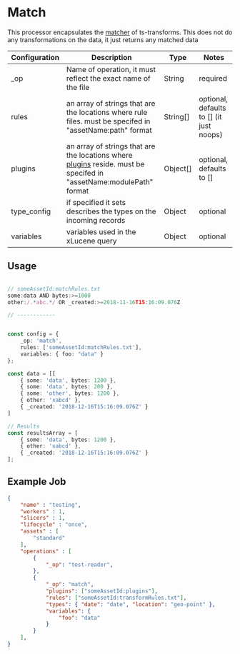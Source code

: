 
# Match #

This processor encapsulates the [matcher](https://terascope.github.io/teraslice/docs/packages/ts-transforms/overview#matcher) of ts-transforms. This does not do any transformations on the data, it just returns any matched data


| Configuration | Description | Type |  Notes |
| --------- | -------- | ------ | ------ |
| _op | Name of operation, it must reflect the exact name of the file | String | required |
| rules | an array of strings that are the locations where rule files. must be specifed in "assetName:path" format | String[] | optional, defaults to [] (it just noops) |
| plugins | an array of strings that are the locations where [plugins](https://terascope.github.io/teraslice/docs/packages/ts-transforms/plugins) reside. must be specifed in "assetName:modulePath" format | Object[] | optional, defaults to [] |
| type_config |if specified it sets describes the types on the incoming records | Object | optional |
| variables | variables used in the xLucene query | Object | optional |

## Usage

```typescript

// someAssetId:matchRules.txt
some:data AND bytes:>=1000
other:/.*abc.*/ OR _created:>=2018-11-16T15:16:09.076Z

// ------------


const config = {
    _op: 'match',
    rules: ['someAssetId:matchRules.txt'],
    variables: { foo: "data" }
};

const data = [[
    { some: 'data', bytes: 1200 },
    { some: 'data', bytes: 200 },
    { some: 'other', bytes: 1200 },
    { other: 'xabcd' },
    { _created: '2018-12-16T15:16:09.076Z' }
]

// Results
const resultsArray = [
    { some: 'data', bytes: 1200 },
    { other: 'xabcd' },
    { _created: '2018-12-16T15:16:09.076Z' }
];

```

## Example Job

```json
{
    "name" : "testing",
    "workers" : 1,
    "slicers" : 1,
    "lifecycle" : "once",
    "assets" : [
        "standard"
    ],
    "operations" : [
        {
            "_op": "test-reader",
        },
        {
            "_op": "match",
            "plugins": ["someAssetId:plugins"],
            "rules": ["someAssetId:transformRules.txt"],
            "types": { "date": "date", "location": "geo-point" },
            "variables": {
                "foo": "data"
            }
        }
    ],
}

```
